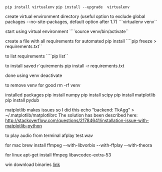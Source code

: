 ```pip install virtualenv```
```pip install --upgrade  virtualenv```

create virtual environment directory (useful option to exclude global packages --no-site-packages, default option after 1.7)
```virtualenv venv``

start using virtual environment
````source venv/bin/activate``

create a file with all requirements for automated pip install
````pip freeze > requirements.txt``

to list requirements
````pip list``

to install saved r`quirements
pip install -r requirements.txt

done using venv
deactivate

to remove venv for good
rm -rf venv


installed packages
pip install numpy
pip install scipy
pip install matplotlib
pip install pydub


matplotlib makes issues so I did this
echo "backend: TkAgg" > ~/.matplotlib/matplotlibrc
The solution has been described here:
http://stackoverflow.com/questions/21784641/installation-issue-with-matplotlib-python


to play audio from terminal
afplay test.wav

for mac
brew install ffmpeg --with-libvorbis --with-ffplay --with-theora

for linux
apt-get install ffmpeg libavcodec-extra-53

win
download binaries [link](http://builds.libav.org/windows/)


